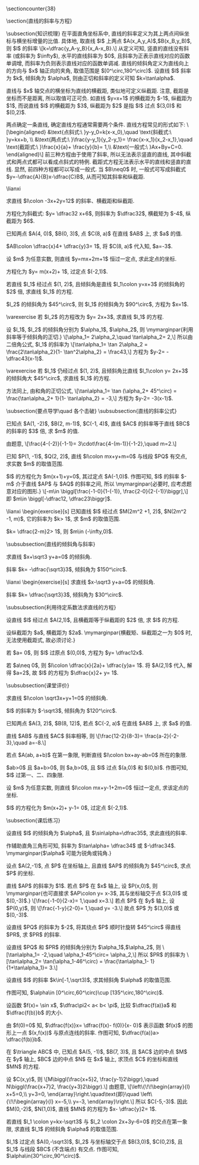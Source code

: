\sectioncounter{38}
</p>

<p>
\section{直线的斜率与方程}
</p>

<p>
\subsection{知识梳理}
在平面直角坐标系中, 直线的斜率定义为其上两点间纵坐标与横坐标增量的比值. 具体地, 取直线 $l$ 上两点 $A(x_A,y_A)$,$B(x_B,y_B)$, 则 $l$ 的斜率 
\[k=\dfrac{y_A-y_B}{x_A-x_B}.\]
从定义可知, 竖直的直线没有斜率 (或斜率为 $\infty$), 水平的直线斜率为 $0$, 且斜率为正表示直线对应的函数单调增, 而斜率为负则表示直线对应的函数单调减. 直线的倾斜角定义为直线向上的方向与 $x$ 轴正向的夹角, 取值范围是 $[0^\circ,180^\circ)$. 设直线 $l$ 斜率为 $k$, 倾斜角为 $\alpha$, 则由正切和斜率的定义可知 $k=\tan\alpha$.
</p>

<p>
直线与 $x$ 轴交点的横坐标为直线的横截距, 类似地可定义纵截距. 注意, 截距是坐标而不是距离, 所以取值可正可负. 如直线 $y=x+1$ 的横截距为 $-1$, 纵截距为 $1$, 而说直线 $l$ 的横截距为 $3$, 纵截距为 $2$ 是指 $l$ 过点 $(3,0)$ 和 $(0,2)$.
</p>

<p>
两点确定一条直线, 确定直线方程通常需要两个条件. 直线方程常见的形式如下:
\[\begin{aligned}
    &\text{点斜式:\ }y-y_0=k(x-x_0),\quad
     \text{斜截式:\ }y=kx+b,   \\
    &\text{两点式:\ }\frac{y-y_1}{y_2-y_1}= \frac{x-x_1}{x_2-x_1},\quad
     \text{截距式:\ }\frac{x}{a}+ \frac{y}{b}= 1,\\
    &\text{一般式:\ }Ax+By+C=0.
\end{aligned}\]
前三种方程由于使用了斜率, 所以无法表示竖直的直线, 其中斜截式和两点式都可以看成点斜式的特例. 截距式方程无法表示水平的直线和竖直的直线. 显然, 前四种方程都可以写成一般式. 当 $B\neq0$ 时, 一般式可写成斜截式 $y=-\dfrac{A}{B}x-\dfrac{C}B$, 从而可知其斜率和纵截距.
</p>

<p>
\lianxi
<myexercise>
    <p>    求直线 $l\colon -3x+2y=12$ 的斜率、横截距和纵截距.
</p>
</myexercise>
<mysolution>
    <p>
    方程化为斜截式: $y= \dfrac32 x+6$, 则斜率为 $\dfrac32$, 横截矩为 $-4$, 纵截距为 $6$.
</p>
</mysolution>
</p>

<p>
<myexercise>
    <p>    已知两点 $A(4, 0)$, $B(0, 3)$, 点 $C(8, a)$ 在直线 $AB$ 上, 求 $a$ 的值.
</p>
</myexercise>
<mysolution>
    <p>
    $AB\colon \dfrac{x}4+ \dfrac{y}3= 1$, 将 $C(8, a)$ 代入知, $a=-3$.
</p>
</mysolution>
</p>

<p>
<myexercise>
    <p>    设 $m$ 为任意实数, 则直线 $y=mx+2m+1$ 恒过一定点, 求此定点的坐标.
</p>
</myexercise>
<mysolution>
    <p>
    方程化为 $y= m(x+2)+ 1$, 过定点 $(-2,1)$.
</p>
</mysolution>
</p>

<p>
<myexercise>
    <p>    若直线 $l_1$ 经过点 $(1, 2)$, 且倾斜角是直线 $l_1\colon y=x+3$ 的倾斜角的 $2$ 倍, 求直线 $l_1$ 的方程.
</p>
</myexercise>
<mysolution>
    <p>
    $l_2$ 的倾斜角为 $45^\circ$, 则 $l_1$ 的倾斜角为 $90^\circ$, 方程为 $x=1$.
</p>

<p>
    \varexercise 若 $l_2$ 的方程改为 $y= 2x+3$, 求直线 $l_1$ 的方程.
</p>

<p>
    设 $l_1$, $l_2$ 的倾斜角分别为 $\alpha_1$, $\alpha_2$, 则
    \mymarginpar{利用斜率等于倾斜角的正切.}
    \[\alpha_1= 2\alpha_2,\quad \tan\alpha_2= 2,\]
    所以由二倍角公式, $l_1$ 的斜率为
    \[\tan\alpha_1= \tan 2\alpha_2
        = \frac{2\tan\alpha_2}{1- \tan^2\alpha_2}
        = \frac43,\]
    方程为 $y-2= -\dfrac43(x-1)$.
</p>

<p>
    \varexercise 若 $l_1$ 仍经过点 $(1, 2)$, 且倾斜角比直线 $l_1\colon y= 2x+3$ 的倾斜角大 $45^\circ$, 求直线 $l_1$ 的方程.
</p>

<p>
    方法同上, 由和角的正切公式,
    \[\tan\alpha_1= \tan (\alpha_2+ 45^\circ)
        = \frac{\tan\alpha_2+ 1}{1- \tan\alpha_2}
        = -3,\]
    方程为 $y-2= -3(x-1)$.
</p>
</mysolution>
</p>

<p>
\subsection{要点导学\quad 各个击破}
\subsubsection{直线的斜率公式}
<span id="example-"></span>
<myexample>
    <p>
    已知点 $A(1, -2)$, $B(2, m-1)$, $C(-1, 4)$, 直线 $AC$ 的斜率等于直线 $BC$ 的斜率的 $3$ 倍, 求 $m$ 的值.
</p>
</myexample>
<mysolution>
    <p>
    由题意,
    \[\frac{4-(-2)}{-1-1}= 3\cdot\frac{4-(m-1)}{-1-2},\quad m=2.\]
</p>
</mysolution>
</p>

<p>
<span id="example-"></span>
<myexample>
    <p>
    已知 $P(1, -1)$, $Q(2, 2)$, 直线 $l\colon mx+y+m=0$ 与线段 $PQ$ 有交点, 求实数 $m$ 的取值范围.
</p>
</myexample>
<mysolution>
    <p>
    $l$ 的方程化为 $m(x+1)+y=0$, 其过定点 $A(-1,0)$. 作图可知, $l$ 的斜率 $-m$ 介于直线 $AP$ 与 $AQ$ 的斜率之间, 所以
    \mymarginpar{必要时, 应考虑题意对应的图形.}
    \[-m\in \biggl[\frac{-1-0}{1-(-1)}, \frac{2-0}{2-(-1)}\biggr],\]
    即 $m\in \biggl[-\dfrac12, \dfrac23\biggr]$.
</p>
</mysolution>
</p>

<p>
\lianxi
\begin{exercise}[s]
    已知直线 $l$ 经过点 $M(2m^2 +1, 2)$, $N(2m^2 -1, m)$, 它的斜率为 $k> 1$, 求 $m$ 的取值范围.
</p>
</myexercise>
<mysolution>
    <p>
    $k= \dfrac{2-m}2> 1$, 则 $m\in (-\infty,0)$.
</p>
</mysolution>
</p>

<p>
\subsubsection{直线的倾斜角与斜率}
<span id="example-"></span>
<myexample>
    <p>
    求直线 $x+\sqrt3 y+a=0$ 的倾斜角.
</p>
</myexample>
<mysolution>
    <p>
    斜率 $k= -\dfrac{\sqrt3}3$, 倾斜角为 $150^\circ$.
</p>
</mysolution>
</p>

<p>
\lianxi
\begin{exercise}[s]
    求直线 $x-\sqrt3 y+a=0$ 的倾斜角.
</p>
</myexercise>
<mysolution>
    <p>
    斜率 $k= \dfrac{\sqrt3}3$, 倾斜角为 $30^\circ$.
</p>
</mysolution>
</p>

<p>
\subsubsection{利用待定系数法求直线的方程}
<span id="example-"></span>
<myexample>
    <p>
    设直线 $l$ 经过点 $A(2,1)$, 且横截距等于纵截距的 $2$ 倍, 求 $l$ 的方程.
</p>
</myexample>
<mysolution>
    <p>
    设纵截距为 $a$, 横截距为 $2a$.
    \mymarginpar{横截矩、纵截距之一为 $0$ 时, 无法使用截距式, 故必须讨论.}
</p>

<p>
    若 $a= 0$, 则 $l$ 过原点 $(0,0)$, 方程为 $y= \dfrac12x$.
</p>

<p>
    若 $a\neq 0$, 则 $l\colon \dfrac{x}{2a}+ \dfrac{y}a= 1$. 将 $A(2,1)$ 代入, 解得 $a=2$, 故 $l$ 的方程为 $\dfrac{x}2+ y= 1$.
</p>
</mysolution>
</p>

<p>
\subsubsection{课堂评价}
<myexercise>
    <p>    求直线 $l\colon \sqrt3x+y+1=0$ 的倾斜角.
</p>
</myexercise>
<mysolution>
    <p>
    $l$ 的斜率为 $-\sqrt3$, 倾斜角为 $120^\circ$.
</p>
</mysolution>
</p>

<p>
<myexercise>
    <p>    已知两点 $A(3, 2)$, $B(8, 12)$, 若点 $C(-2, a)$ 在直线 $AB$ 上, 求 $a$ 的值.
</p>
</myexercise>
<mysolution>
    <p>
    直线 $AB$ 与直线 $AC$ 斜率相等, 则
    \[\frac{12-2}{8-3}= \frac{a-2}{-2-3},\quad a=-8.\]
</p>
</mysolution>
</p>

<p>
<myexercise>
    <p>    若点 $A(ab, a+b)$ 在第一象限, 判断直线 $l\colon bx+ay-ab=0$ 所在的象限.
</p>
</myexercise>
<mysolution>
    <p>
    $ab>0$ 且 $a+b>0$, 则 $a,b>0$, 且 $l$ 过点 $(a,0)$ 和 $(0,b)$. 作图可知, $l$ 过第一、二、四象限. 
</p>
</mysolution>
</p>

<p>
<myexercise>
    <p>    设 $m$ 为任意实数, 则直线 $l\colon mx+y-1+2m=0$ 恒过一定点, 求该定点的坐标.
</p>
</myexercise>
<mysolution>
    <p>
    $l$ 的方程化为 $m(x+2)+ y-1= 0$, 过定点 $(-2,1)$.
</p>
</mysolution>
</p>

<p>
\subsection{课后练习}
<myexercise>
    <p>    设直线 $l$ 的倾斜角为 $\alpha$, 且 $\sin\alpha=\dfrac35$, 求此直线的斜率.
</p>
</myexercise>
<mysolution>
    <p>
    作辅助直角三角形可知, 斜率为 $\tan\alpha= \dfrac34$ 或 $-\dfrac34$.
    \mymarginpar{$\alpha$ 可能为锐角或钝角.}
</p>
</mysolution>
</p>

<p>
<myexercise>
    <p>    设点 $A(2,-1)$, 点 $P$ 在坐标轴上, 且直线 $AP$ 的倾斜角为 $45^\circ$, 求点 $P$ 的坐标.
</p>
</myexercise>
<mysolution>
    <p>
    直线 $AP$ 的斜率为 $1$. 若点 $P$ 在 $x$ 轴上, 设 $P(x,0)$, 则
    \mymarginpar{也可直接求 $AP\colon y= x-3$, 其与坐标轴交于点 $(3,0)$ 或 $(0,-3)$.}
    \[\frac{-1-0}{2-x}= 1,\quad x=3.\]
    若点 $P$ 在 $y$ 轴上, 设 $P(0,y)$, 则
    \[\frac{-1-y}{2-0}= 1,\quad y= -3.\]
    故点 $P$ 为 $(3,0)$ 或 $(0,-3)$.
</p>
</mysolution>
</p>

<p>
<myexercise>
    <p>    设直线 $PQ$ 的斜率为 $-2$, 将其绕点 $P$ 顺时针旋转 $45^\circ$ 得直线 $PR$, 求 $PR$ 的斜率.
</p>
</myexercise>
<mysolution>
    <p>
    设直线 $PQ$ 和 $PR$ 的倾斜角分别为 $\alpha_1$,$\alpha_2$, 则
    \[\tan\alpha_1= -2,\quad \alpha_1-45^\circ= \alpha_2,\]
    所以 $PR$ 的斜率为
    \[\tan\alpha_2= \tan(\alpha_1-46^\circ)
        = \frac{\tan\alpha_1- 1}{1+\tan\alpha_1}= 3.\]
</p>
</mysolution>
</p>

<p>
<myexercise>
    <p>    设直线 $l$ 的斜率 $k\in[-1,\sqrt3)$, 求其倾斜角 $\alpha$ 的取值范围.
</p>
</myexercise>
<mysolution>
    <p>
    作图可知, $\alpha\in [0^\circ,60^\circ)\cup [135^\circ,180^\circ)$.
</p>
</mysolution>
</p>

<p>
<myexercise>
    <p>    设函数 $f(x)= \sin x$, $\dfrac\pi2< a< b< \pi$, 比较 $\dfrac{f(a)}a$ 和 $\dfrac{f(b)}b$ 的大小.
</p>
</myexercise>
<mysolution>
    <p>
    由 $f(0)=0$ 知, $\dfrac{f(x)}x= \dfrac{f(x)- f(0)}{x- 0}$ 表示函数 $f(x)$ 的图形上一点 $(x,f(x))$ 与原点连线的斜率. 作图可知, $\dfrac{f(a)}a> \dfrac{f(b)}b$.
</p>
</mysolution>
</p>

<p>
<myexercise>
    <p>    在 $\triangle ABC$ 中, 已知点 $A(5, -1)$, $B(7, 3)$, 且 $AC$ 边的中点 $M$ 在 $y$ 轴上, $BC$ 边的中点 $N$ 在 $x$ 轴上, 求顶点 $C$ 的坐标和直线 $MN$ 的方程.
</p>
</myexercise>
<mysolution>
    <p>
    设 $C(x,y)$, 则
    \[M\biggl(\frac{x+5}2, \frac{y-1}2\biggr),\quad
    N\biggl(\frac{x+7}2, \frac{y+3}2\biggr).\]
    由题意,
    \[\left\{\!\!\begin{array}{l}
        x+5=0,\\
        y+3=0,
    \end{array}\right.\quad\text{即}\quad
    \left\{\!\!\begin{array}{l}
        x=-5,\\
        y=-3,
    \end{array}\right.\]
    所以 $C(-5,-3)$. 因此 $M(0,-2)$, $N(1,0)$, 直线 $MN$ 的方程为 $x- \dfrac{y}2= 1$.
</p>
</mysolution>
</p>

<p>
<myexercise>
    <p>    若直线 $l_1 \colon y=kx-\sqrt3$ 与 $l_2 \colon 2x+3y-6=0$ 的交点在第一象限, 求直线 $l_1$ 的倾斜角 $\alpha$ 的取值范围.
</p>
</myexercise>
<mysolution>
    <p>
    $l_1$ 过定点 $A(0,-\sqrt3)$, $l_2$ 与坐标轴交于点 $B(3,0)$, $C(0,2)$, 且 $l_1$ 与线段 $BC$ (不含端点) 有交点. 作图可知, $\alpha\in(30^\circ,90^\circ)$.
</p>
</mysolution>